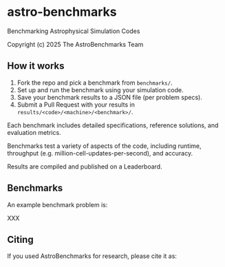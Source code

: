 # astro-benchmarks

Benchmarking Astrophysical Simulation Codes

Copyright (c) 2025 The AstroBenchmarks Team


## How it works

1. Fork the repo and pick a benchmark from `benchmarks/`.
2. Set up and run the benchmark using your simulation code.
3. Save your benchmark results to a JSON file (per problem specs).
4. Submit a Pull Request with your results in `results/<code>/<machine>/<benchmark>/`.

Each benchmark includes detailed specifications, reference solutions, and evaluation metrics.

Benchmarks test a variety of aspects of the code, including
runtime,
throughput (e.g. million-cell-updates-per-second),
and accuracy.

Results are compiled and published on a Leaderboard.


## Benchmarks

An example benchmark problem is:

XXX


## Citing

If you used AstroBenchmarks for research, please cite it as:



